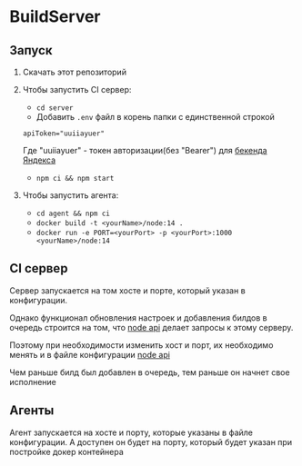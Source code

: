 # BuildServer

## Запуск

1. Скачать этот репозиторий

2. Чтобы запустить CI сервер:
   - `cd server`
   - Добавить `.env` файл в корень папки с единственной строкой
   ```JS
   apiToken="uuiiayuer"
   ```
   Где "uuiiayuer" - токен авторизации(без "Bearer") для [бекенда Яндекса](https://shri.yandex/hw/api/index.html)
   - `npm ci && npm start`

3. Чтобы запустить агента:
   - `cd agent && npm ci`
   - `docker build -t <yourName>/node:14 .`
   - `docker run -e PORT=<yourPort> -p <yourPort>:1000 <yourName>/node:14`

## CI сервер

Сервер запускается на том хосте и порте, который указан в конфигурации.

Однако функционал обновления настроек и добавления билдов в очередь строится на том,
что [node api](https://github.com/Super-Cereal/CiServer) делает запросы к этому серверу.

Поэтому при необходимости изменить хост и порт, их необходимо менять и в файле конфигурации [node api](https://github.com/Super-Cereal/CiServer)

Чем раньше билд был добавлен в очередь, тем раньше он начнет свое исполнение

## Агенты

Агент запускается на хосте и порту, которые указаны в файле конфигурации. А доступен он будет на порту, который будет указан при постройке докер контейнера
